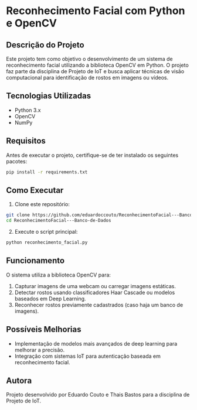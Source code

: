 # Reconhecimento Facial com Python e OpenCV

## Descrição do Projeto
Este projeto tem como objetivo o desenvolvimento de um sistema de reconhecimento facial utilizando a biblioteca OpenCV em Python. O projeto faz parte da disciplina de Projeto de IoT e busca aplicar técnicas de visão computacional para identificação de rostos em imagens ou vídeos.

## Tecnologias Utilizadas
- Python 3.x
- OpenCV
- NumPy

## Requisitos
Antes de executar o projeto, certifique-se de ter instalado os seguintes pacotes:

```bash
pip install -r requirements.txt
```

## Como Executar
1. Clone este repositório:

```bash
git clone https://github.com/eduardoccouto/ReconhecimentoFacial---Banco-de-Dados.git
cd ReconhecimentoFacial---Banco-de-Dados
```

2. Execute o script principal:

```bash
python reconhecimento_facial.py
```

## Funcionamento
O sistema utiliza a biblioteca OpenCV para:
1. Capturar imagens de uma webcam ou carregar imagens estáticas.
2. Detectar rostos usando classificadores Haar Cascade ou modelos baseados em Deep Learning.
3. Reconhecer rostos previamente cadastrados (caso haja um banco de imagens).

## Possíveis Melhorias
- Implementação de modelos mais avançados de deep learning para melhorar a precisão.
- Integração com sistemas IoT para autenticação baseada em reconhecimento facial.

## Autora
Projeto desenvolvido por Eduardo Couto e Thais Bastos para a disciplina de Projeto de IoT.

